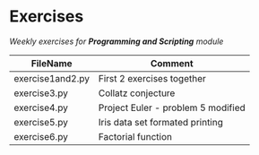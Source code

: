# Exercises
_Weekly exercises for **Programming and Scripting** module_

FileName | Comment 
-------- | -------
exercise1and2.py | First 2 exercises together	
exercise3.py | Collatz conjecture
exercise4.py | Project Euler - problem 5 modified
exercise5.py | Iris data set formated printing
exercise6.py | Factorial function
